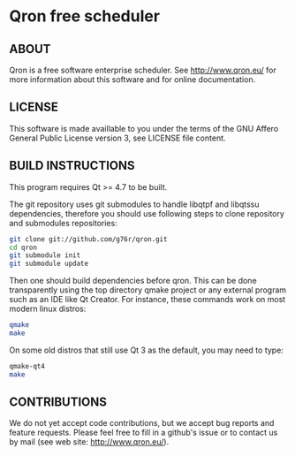 Qron free scheduler
===================

ABOUT
-----

Qron is a free software enterprise scheduler.
See http://www.qron.eu/ for more information about this software and
for online documentation.

LICENSE
-------

This software is made availlable to you under the terms of the GNU Affero
General Public License version 3, see LICENSE file content.

BUILD INSTRUCTIONS
------------------

This program requires Qt >= 4.7 to be built.

The git repository uses git submodules to handle libqtpf and libqtssu
dependencies, therefore you should use following steps to clone repository
and submodules repositories:

``` bash
git clone git://github.com/g76r/qron.git
cd qron
git submodule init
git submodule update
```

Then one should build dependencies before qron.
This can be done transparently using the top directory qmake project or any
external program such as an IDE like Qt Creator.
For instance, these commands work on most modern linux distros:

``` bash
qmake
make
```

On some old distros that still use Qt 3 as the default, you may need to type:

``` bash
qmake-qt4
make
```

CONTRIBUTIONS
-------------

We do not yet accept code contributions, but we accept bug reports and feature
requests. Please feel free to fill in a github's issue or to contact us by
mail (see web site: http://www.qron.eu/).

